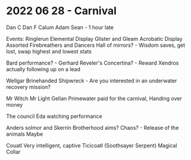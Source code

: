# 2022 06 28 - Carnival
Dan C
Dan F
Calum
Adam
Sean - 1 hour late



Events:
Ringlerun Elemental Display
Glister and Gleam Acrobatic Display
Assorted Firebreathers and Dancers
Hall of mirrors? - Wisdom saves, get lost, swap highest and lowest stats


Bard performance? - Gerhard
	Reveler's Concertina? - Reward
	Xendros actually following up on a lead
	

Wellgar Brinehanded
	Shipwreck - Are you interested in an underwater recovery mission?


Mr Witch
Mr Light
	Gellan Primewater paid for the carnival,
	Handing over money

The council
	Eda watching performance
	

Anders solmor and Skerrin
	Brotherhood aims? Chaos? - Release of the animals
	Maybe 

Couatl
	Very intelligent, captive
	Ticicoatl (Soothsayer Serpent)
	Magical Collar
	
